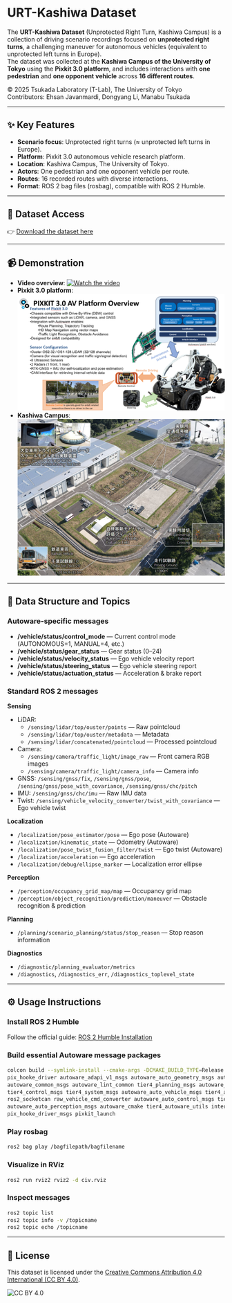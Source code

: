# URT-Kashiwa Dataset

The **URT-Kashiwa Dataset** (Unprotected Right Turn, Kashiwa Campus) is a collection of driving scenario recordings focused on **unprotected right turns**, a challenging maneuver for autonomous vehicles (equivalent to unprotected left turns in Europe).  
The dataset was collected at the **Kashiwa Campus of the University of Tokyo** using the **Pixkit 3.0 platform**, and includes interactions with **one pedestrian** and **one opponent vehicle** across **16 different routes**.

© 2025 Tsukada Laboratory (T-Lab), The University of Tokyo  
Contributors: Ehsan Javanmardi, Dongyang Li, Manabu Tsukada  

---

## ✨ Key Features
- **Scenario focus**: Unprotected right turns (≈ unprotected left turns in Europe).  
- **Platform**: Pixkit 3.0 autonomous vehicle research platform.  
- **Location**: Kashiwa Campus, The University of Tokyo.  
- **Actors**: One pedestrian and one opponent vehicle per route.  
- **Routes**: 16 recorded routes with diverse interactions.  
- **Format**: ROS 2 bag files (rosbag), compatible with ROS 2 Humble.

---

## 📂 Dataset Access
👉 [Download the dataset here](https://drive.google.com/drive/folders/1HnDjHkm7w1klh856-SmEVJ6OELNnHj0L?usp=sharing)  

---

## 📹 Demonstration
- **Video overview**: [![Watch the video](https://img.youtube.com/vi/1Q1ENXNBhKM/0.jpg)](https://www.youtube.com/watch?v=1Q1ENXNBhKM)
- **Pixkit 3.0 platform**:  
  ![Pixkit Vehicle](images/pixkit.png)  
- **Kashiwa Campus**:  
  ![Kashiwa Campus](images/kashiwa.jpg)  

---

## 📑 Data Structure and Topics

### Autoware-specific messages
- **/vehicle/status/control_mode** — Current control mode (AUTONOMOUS=1, MANUAL=4, etc.)  
- **/vehicle/status/gear_status** — Gear status (0–24)  
- **/vehicle/status/velocity_status** — Ego vehicle velocity report  
- **/vehicle/status/steering_status** — Ego vehicle steering report  
- **/vehicle/status/actuation_status** — Acceleration & brake report  

### Standard ROS 2 messages
**Sensing**
- LiDAR:  
  - `/sensing/lidar/top/ouster/points` — Raw pointcloud  
  - `/sensing/lidar/top/ouster/metadata` — Metadata  
  - `/sensing/lidar/concatenated/pointcloud` — Processed pointcloud  
- Camera:  
  - `/sensing/camera/traffic_light/image_raw` — Front camera RGB images  
  - `/sensing/camera/traffic_light/camera_info` — Camera info  
- GNSS: `/sensing/gnss/fix`, `/sensing/gnss/pose`, `/sensing/gnss/pose_with_covariance`, `/sensing/gnss/chc/pitch`  
- IMU: `/sensing/gnss/chc/imu` — Raw IMU data  
- Twist: `/sensing/vehicle_velocity_converter/twist_with_covariance` — Ego vehicle twist  

**Localization**
- `/localization/pose_estimator/pose` — Ego pose (Autoware)  
- `/localization/kinematic_state` — Odometry (Autoware)  
- `/localization/pose_twist_fusion_filter/twist` — Ego twist (Autoware)  
- `/localization/acceleration` — Ego acceleration  
- `/localization/debug/ellipse_marker` — Localization error ellipse  

**Perception**
- `/perception/occupancy_grid_map/map` — Occupancy grid map  
- `/perception/object_recognition/prediction/maneuver` — Obstacle recognition & prediction  

**Planning**
- `/planning/scenario_planning/status/stop_reason` — Stop reason information  

**Diagnostics**
- `/diagnostic/planning_evaluator/metrics`  
- `/diagnostics`, `/diagnostics_err`, `/diagnostics_toplevel_state`  

---

## ⚙️ Usage Instructions

### Install ROS 2 Humble
Follow the official guide: [ROS 2 Humble Installation](https://docs.ros.org/en/humble/Installation/Ubuntu-Install-Debs.html)

### Build essential Autoware message packages
```bash
colcon build --symlink-install --cmake-args -DCMAKE_BUILD_TYPE=Release --packages-select \
pix_hooke_driver autoware_adapi_v1_msgs autoware_auto_geometry_msgs autoware_auto_mapping_msgs \
autoware_common_msgs autoware_lint_common tier4_planning_msgs autoware_auto_planning_msgs \
tier4_control_msgs tier4_system_msgs autoware_auto_vehicle_msgs tier4_api_msgs tier4_vehicle_msgs \
ros2_socketcan raw_vehicle_cmd_converter autoware_auto_control_msgs tier4_debug_msgs \
autoware_auto_perception_msgs autoware_cmake tier4_autoware_utils interpolation \
pix_hooke_driver_msgs pixkit_launch
```

### Play rosbag
```bash
ros2 bag play /bagfilepath/bagfilename
```

### Visualize in RViz
```bash
ros2 run rviz2 rviz2 -d civ.rviz
```

### Inspect messages
```bash
ros2 topic list
ros2 topic info -v /topicname
ros2 topic echo /topicname
```

---

## 📜 License
This dataset is licensed under the [Creative Commons Attribution 4.0 International (CC BY 4.0)](https://creativecommons.org/licenses/by/4.0/).  

![CC BY 4.0](https://licensebuttons.net/l/by/4.0/88x31.png)
